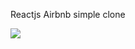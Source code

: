 Reactjs Airbnb simple clone

![](https://github.com/codingontheway/airbnb-clone/blob/master/demo.png)
